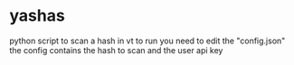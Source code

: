 # yashas

python script to scan a hash in vt
to run you need to edit the "config.json"
the config contains the hash to scan and the user api key
